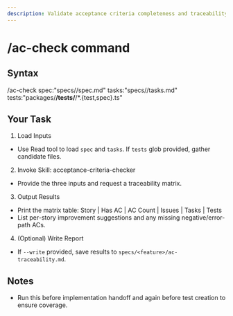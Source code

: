 ```yaml
---
description: Validate acceptance criteria completeness and traceability using acceptance-criteria-checker skill. Produces a matrix and improvement suggestions.
---
```


# /ac-check command

## Syntax

/ac-check spec:"specs/<feature>/spec.md" tasks:"specs/<feature>/tasks.md" tests:"packages/**/tests/**/*.{test,spec}.ts"

## Your Task

1) Load Inputs
- Use Read tool to load `spec` and `tasks`. If `tests` glob provided, gather candidate files.

2) Invoke Skill: acceptance-criteria-checker
- Provide the three inputs and request a traceability matrix.

3) Output Results
- Print the matrix table: Story | Has AC | AC Count | Issues | Tasks | Tests
- List per-story improvement suggestions and any missing negative/error-path ACs.

4) (Optional) Write Report
- If `--write` provided, save results to `specs/<feature>/ac-traceability.md`.

## Notes
- Run this before implementation handoff and again before test creation to ensure coverage.

